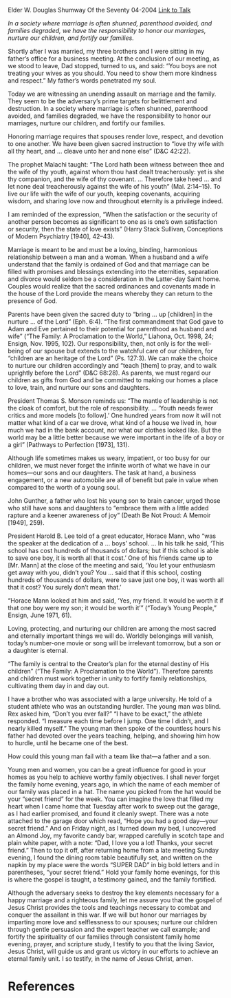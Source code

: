 Elder W. Douglas Shumway
Of the Seventy
04-2004
[Link to Talk](https://www.churchofjesuschrist.org/study/general-conference/2004/04/marriage-and-family-our-sacred-responsibility?lang=eng)

_In a society where marriage is often shunned, parenthood avoided, and families degraded, we have the responsibility to honor our marriages, nurture our children, and fortify our families._

Shortly after I was married, my three brothers and I were sitting in my father’s office for a business meeting. At the conclusion of our meeting, as we stood to leave, Dad stopped, turned to us, and said: “You boys are not treating your wives as you should. You need to show them more kindness and respect.” My father’s words penetrated my soul.

Today we are witnessing an unending assault on marriage and the family. They seem to be the adversary’s prime targets for belittlement and destruction. In a society where marriage is often shunned, parenthood avoided, and families degraded, we have the responsibility to honor our marriages, nurture our children, and fortify our families.

Honoring marriage requires that spouses render love, respect, and devotion to one another. We have been given sacred instruction to “love thy wife with all thy heart, and … cleave unto her and none else” (D&C 42:22).

The prophet Malachi taught: “The Lord hath been witness between thee and the wife of thy youth, against whom thou hast dealt treacherously: yet is she thy companion, and the wife of thy covenant. … Therefore take heed … and let none deal treacherously against the wife of his youth” (Mal. 2:14–15). To live our life with the wife of our youth, keeping covenants, acquiring wisdom, and sharing love now and throughout eternity is a privilege indeed.

I am reminded of the expression, “When the satisfaction or the security of another person becomes as significant to one as is one’s own satisfaction or security, then the state of love exists” (Harry Stack Sullivan, Conceptions of Modern Psychiatry [1940], 42–43).

Marriage is meant to be and must be a loving, binding, harmonious relationship between a man and a woman. When a husband and a wife understand that the family is ordained of God and that marriage can be filled with promises and blessings extending into the eternities, separation and divorce would seldom be a consideration in the Latter-day Saint home. Couples would realize that the sacred ordinances and covenants made in the house of the Lord provide the means whereby they can return to the presence of God.

Parents have been given the sacred duty to “bring … up [children] in the nurture … of the Lord” (Eph. 6:4). “The first commandment that God gave to Adam and Eve pertained to their potential for parenthood as husband and wife” (“The Family: A Proclamation to the World,” Liahona, Oct. 1998, 24; Ensign, Nov. 1995, 102). Our responsibility, then, not only is for the well-being of our spouse but extends to the watchful care of our children, for “children are an heritage of the Lord” (Ps. 127:3). We can make the choice to nurture our children accordingly and “teach [them] to pray, and to walk uprightly before the Lord” (D&C 68:28). As parents, we must regard our children as gifts from God and be committed to making our homes a place to love, train, and nurture our sons and daughters.

President Thomas S. Monson reminds us: “The mantle of leadership is not the cloak of comfort, but the role of responsibility. … ‘Youth needs fewer critics and more models [to follow].’ One hundred years from now it will not matter what kind of a car we drove, what kind of a house we lived in, how much we had in the bank account, nor what our clothes looked like. But the world may be a little better because we were important in the life of a boy or a girl” (Pathways to Perfection [1973], 131).

Although life sometimes makes us weary, impatient, or too busy for our children, we must never forget the infinite worth of what we have in our homes—our sons and our daughters. The task at hand, a business engagement, or a new automobile are all of benefit but pale in value when compared to the worth of a young soul.

John Gunther, a father who lost his young son to brain cancer, urged those who still have sons and daughters to “embrace them with a little added rapture and a keener awareness of joy” (Death Be Not Proud: A Memoir [1949], 259).

President Harold B. Lee told of a great educator, Horace Mann, who “was the speaker at the dedication of a … boys’ school. … In his talk he said, ‘This school has cost hundreds of thousands of dollars; but if this school is able to save one boy, it is worth all that it cost.’ One of his friends came up to [Mr. Mann] at the close of the meeting and said, ‘You let your enthusiasm get away with you, didn’t you? You … said that if this school, costing hundreds of thousands of dollars, were to save just one boy, it was worth all that it cost? You surely don’t mean that.’

“Horace Mann looked at him and said, ‘Yes, my friend. It would be worth it if that one boy were my son; it would be worth it’” (“Today’s Young People,” Ensign, June 1971, 61).

Loving, protecting, and nurturing our children are among the most sacred and eternally important things we will do. Worldly belongings will vanish, today’s number-one movie or song will be irrelevant tomorrow, but a son or a daughter is eternal.

“The family is central to the Creator’s plan for the eternal destiny of His children” (“The Family: A Proclamation to the World”). Therefore parents and children must work together in unity to fortify family relationships, cultivating them day in and day out.

I have a brother who was associated with a large university. He told of a student athlete who was an outstanding hurdler. The young man was blind. Rex asked him, “Don’t you ever fall?” “I have to be exact,” the athlete responded. “I measure each time before I jump. One time I didn’t, and I nearly killed myself.” The young man then spoke of the countless hours his father had devoted over the years teaching, helping, and showing him how to hurdle, until he became one of the best.

How could this young man fail with a team like that—a father and a son.

Young men and women, you can be a great influence for good in your homes as you help to achieve worthy family objectives. I shall never forget the family home evening, years ago, in which the name of each member of our family was placed in a hat. The name you picked from the hat would be your “secret friend” for the week. You can imagine the love that filled my heart when I came home that Tuesday after work to sweep out the garage, as I had earlier promised, and found it cleanly swept. There was a note attached to the garage door which read, “Hope you had a good day—your secret friend.” And on Friday night, as I turned down my bed, I uncovered an Almond Joy, my favorite candy bar, wrapped carefully in scotch tape and plain white paper, with a note: “Dad, I love you a lot! Thanks, your secret friend.” Then to top it off, after returning home from a late meeting Sunday evening, I found the dining room table beautifully set, and written on the napkin by my place were the words “SUPER DAD” in big bold letters and in parentheses, “your secret friend.” Hold your family home evenings, for this is where the gospel is taught, a testimony gained, and the family fortified.

Although the adversary seeks to destroy the key elements necessary for a happy marriage and a righteous family, let me assure you that the gospel of Jesus Christ provides the tools and teachings necessary to combat and conquer the assailant in this war. If we will but honor our marriages by imparting more love and selflessness to our spouses; nurture our children through gentle persuasion and the expert teacher we call example; and fortify the spirituality of our families through consistent family home evening, prayer, and scripture study, I testify to you that the living Savior, Jesus Christ, will guide us and grant us victory in our efforts to achieve an eternal family unit. I so testify, in the name of Jesus Christ, amen.

# References
